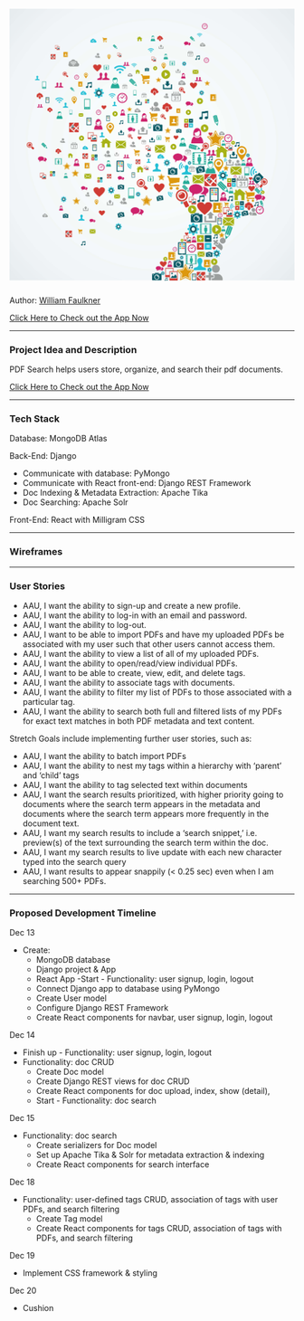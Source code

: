 # ![Banner Photo](./organize.jpg)

Author: [William Faulkner](https://github.com/wnfaulkner)

[Click Here to Check out the App Now](https://fitforecast-dc33e66f392f.herokuapp.com/)

---
### **Project Idea and Description**

PDF Search helps users store, organize, and search their pdf documents.


[Click Here to Check out the App Now]()


---
### **Tech Stack**

Database: MongoDB Atlas

Back-End: Django
- Communicate with database: PyMongo
- Communicate with React front-end: Django REST Framework
- Doc Indexing & Metadata Extraction: Apache Tika
- Doc Searching: Apache Solr

Front-End: React with Milligram CSS

---
### **Wireframes**



---
### **User Stories**

- AAU, I want the ability to sign-up and create a new profile.
- AAU, I want the ability to log-in with an email and password.
- AAU, I want the ability to log-out.
- AAU, I want to be able to import PDFs and have my uploaded PDFs be associated with my user such that other users cannot access them.
- AAU, I want the ability to view a list of all of my uploaded PDFs.
- AAU, I want the ability to open/read/view individual PDFs.
- AAU, I want to be able to create, view, edit, and delete tags.
- AAU, I want the ability to associate tags with documents.
- AAU, I want the ability to filter my list of PDFs to those associated with a particular tag.
- AAU, I want the ability to search both full and filtered lists of my PDFs for exact text matches in both PDF metadata and text content.

Stretch Goals include implementing further user stories, such as:
- AAU, I want the ability to batch import PDFs
- AAU, I want the ability to nest my tags within a hierarchy with ‘parent’ and ‘child’ tags
- AAU, I want the ability to tag selected text within documents
- AAU, I want the search results prioritized, with higher priority going to documents where the search term appears in the metadata and documents where the search term appears more frequently in the document text.
- AAU, I want my search results to include a ‘search snippet,’ i.e. preview(s) of the text surrounding the search term within the doc.
- AAU, I want my search results to live update with each new character typed into the search query
- AAU, I want results to appear snappily (< 0.25 sec) even when I am searching 500+ PDFs.


---
### **Proposed Development Timeline**

Dec 13
- Create: 
  - MongoDB database
  - Django project & App
  - React App
-Start - Functionality: user signup, login, logout
  - Connect Django app to database using PyMongo
  - Create User model
  - Configure Django REST Framework
  - Create React components for navbar, user signup, login, logout

Dec 14
- Finish up - Functionality: user signup, login, logout
- Functionality: doc CRUD
  - Create Doc model
  - Create Django REST views for doc CRUD
  - Create React components for doc upload, index, show (detail), 
  - Start - Functionality: doc search

Dec 15
- Functionality: doc search
  - Create serializers for Doc model
  - Set up Apache Tika & Solr for metadata extraction & indexing
  - Create React components for search interface

Dec 18
- Functionality: user-defined tags CRUD, association of tags with user PDFs, and search filtering
  - Create Tag model
  - Create React components for tags CRUD, association of tags with PDFs, and search filtering

Dec 19
- Implement CSS framework & styling

Dec 20
- Cushion
